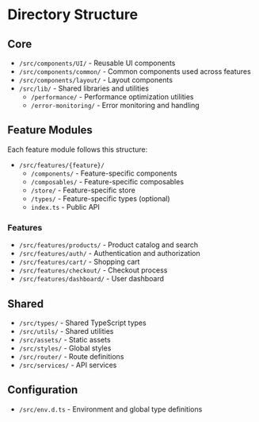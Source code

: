 # Directory Structure

## Core

- `/src/components/UI/` - Reusable UI components
- `/src/components/common/` - Common components used across features
- `/src/components/layout/` - Layout components
- `/src/lib/` - Shared libraries and utilities
  - `/performance/` - Performance optimization utilities
  - `/error-monitoring/` - Error monitoring and handling

## Feature Modules

Each feature module follows this structure:

- `/src/features/{feature}/`
  - `/components/` - Feature-specific components
  - `/composables/` - Feature-specific composables
  - `/store/` - Feature-specific store
  - `/types/` - Feature-specific types (optional)
  - `index.ts` - Public API

### Features

- `/src/features/products/` - Product catalog and search
- `/src/features/auth/` - Authentication and authorization
- `/src/features/cart/` - Shopping cart
- `/src/features/checkout/` - Checkout process
- `/src/features/dashboard/` - User dashboard

## Shared

- `/src/types/` - Shared TypeScript types
- `/src/utils/` - Shared utilities
- `/src/assets/` - Static assets
- `/src/styles/` - Global styles
- `/src/router/` - Route definitions
- `/src/services/` - API services

## Configuration

- `/src/env.d.ts` - Environment and global type definitions
